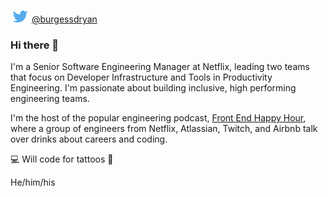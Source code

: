 
[![Twitter icon](./img/twitter.png)](https://twitter.com/burgessdryan) [@burgessdryan](https://twitter.com/burgessdryan)

### Hi there 👋

I'm a Senior Software Engineering Manager at Netflix, leading two teams that focus on Developer Infrastructure and Tools in Productivity Engineering. I'm passionate about building inclusive, high performing engineering teams.

I'm the host of the popular engineering podcast, [Front End Happy Hour](https://www.frontendhappyhour.com), where a group of engineers from Netflix, Atlassian, Twitch, and Airbnb talk over drinks about careers and coding.

💻 Will code for tattoos 💉

He/him/his

